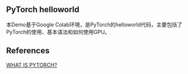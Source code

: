 ## PyTorch helloworld
本Demo基于Google Colab环境，是PyTorch的helloworld代码，主要包括了PyTorch的使用、基本语法和如何使用GPU。

## References
[WHAT IS PYTORCH?](https://pytorch.org/tutorials/beginner/blitz/tensor_tutorial.html#sphx-glr-beginner-blitz-tensor-tutorial-py)
